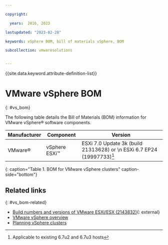 ```yaml
---

copyright:

  years:  2016, 2023

lastupdated: "2023-02-28"

keywords: vSphere BOM, bill of materials vSphere, BOM

subcollection: vmwaresolutions


---
```


{{site.data.keyword.attribute-definition-list}}

# VMware vSphere BOM
{: #vs_bom}

The following table details the Bill of Materials (BOM) information for VMware vSphere® software components.

| Manufacturer | Component                       | Version |
| ------------ | ------------------------------- | ------- |
| VMware®       | vSphere ESXi™                    | ESXi 7.0 Update 3k (build 21313628) or \n ESXi 6.7 EP24 (19997733)[^esxi67] |
{: caption="Table 1. BOM for VMware vSphere clusters" caption-side="bottom"}

[^esxi67]: Applicable to existing 6.7u2 and 6.7u3 hosts


## Related links
{: #vs_bom-related}

* [Build numbers and versions of VMware ESXi/ESX (2143832)](https://kb.vmware.com/s/article/2143832){: external}
* [VMware vSphere overview](/docs/vmwaresolutions?topic=vmwaresolutions-vs_vsphereclusteroverview)
* [Planning vSphere clusters](/docs/vmwaresolutions?topic=vmwaresolutions-vs_planning)
